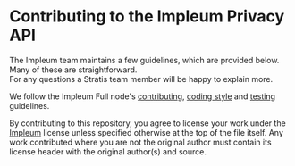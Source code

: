 Contributing to the Impleum Privacy API
================================

The Impleum team maintains a few guidelines, which are provided below. Many of these are straightforward.  
For any questions a Stratis team member will be happy to explain more.

We follow the Impleum Full node's [contributing](https://github.com/impleum/ImpleumBitcoinFullNode/blob/master/Documentation/contributing.md), [coding style](https://github.com/impleum/ImpleumBitcoinFullNode/blob/master/Documentation/coding-style.md) and [testing](https://github.com/stratisproject/impleum/ImpleumBitcoinFullNode/blob/master/Documentation/testing-guidelines.md) guidelines.

By contributing to this repository, you agree to license your work under the 
[Impleum](https://github.com/impleum/ImpleumBitcoinFullNode/blob/master/LICENSE) license unless specified otherwise at 
the top of the file itself. Any work contributed where you are not the original 
author must contain its license header with the original author(s) and source.
